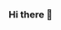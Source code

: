 ### Hi there 👋

<!--
**guoshuangyang/guoshuangyang** is a ✨ _special_ ✨ repository because its `README.md` (this file) appears on your GitHub profile.
-->

